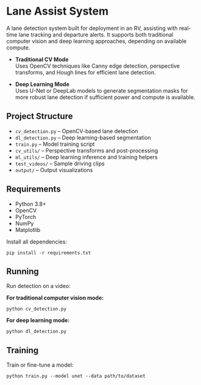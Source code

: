 # Lane Assist System

A lane detection system built for deployment in an RV, assisting with real-time lane tracking and departure alerts. It supports both traditional computer vision and deep learning approaches, depending on available compute.

- **Traditional CV Mode**  
  Uses OpenCV techniques like Canny edge detection, perspective transforms, and Hough lines for efficient lane detection.

- **Deep Learning Mode**  
  Uses U-Net or DeepLab models to generate segmentation masks for more robust lane detection if sufficient power and compute is available.

## Project Structure

- `cv_detection.py` – OpenCV-based lane detection  
- `dl_detection.py` – Deep learning-based segmentation  
- `train.py` – Model training script  
- `cv_utils/` – Perspective transforms and post-processing  
- `ml_utils/` – Deep learning inference and training helpers  
- `test_videos/` – Sample driving clips  
- `output/` – Output visualizations

## Requirements

- Python 3.8+  
- OpenCV  
- PyTorch  
- NumPy  
- Matplotlib  

Install all dependencies:

```
pip install -r requirements.txt
```

## Running

Run detection on a video:

**For traditional computer vision mode:**

```
python cv_detection.py
```

**For deep learning mode:**

```
python dl_detection.py
```

## Training

Train or fine-tune a model:

```
python train.py --model unet --data path/to/dataset
```

